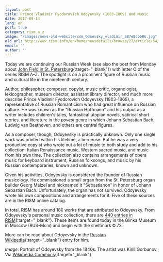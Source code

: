 ```yaml
---
layout: post
title: Prince Vladimir Fyodorovich Odoyevsky (1803-1869) and Music
date: 2017-09-14
lang: en
post: true
category: rism_a_z
image: "/images/news-old-website/csm_Odoevsky_vladimir_a87e8cb696.jpg"
old_url: http://www.rism.info/en/home/newsdetails/browse/27/article/64/prince-vladimir-fyodorovich-odoyevsky-1803-1869-and-music.html
email: ''
author: ''
---
```


Today we are continuing our Russian Week (see also the post from Monday about [John Field in St. Petersburg](/new_at_rism/2017/09/11/john-fields-piano-nocturnes.html){:target="_blank"}) with letter O of the series RISM A–Z. The spotlight is on a prominent figure of Russian music and cultural life in the nineteenth century.

Author, philosopher, composer, copyist, music critic, organologist, lexicographer, museum director, assistant library director, and much more describe Prince Vladimir Fyodorovich Odoyevsky (1803-1869), a representative of Russian Romanticism who had great influence on Russian culture. He was known as the "Russian Hoffmann" and his output as a writer includes children's tales, fantastical utopian novels, satirical short stories, and literature in the _povest_ genre in which Johann Sebastian Bach, Ludwig van Beethoven, and others are central figures.

As a composer, though, Odoyevsky is practically unknown. Only one single work was printed within his lifetime, a berceuse. But he was a very productive copyist who wrote out a lot of music to both study and add to his collection: Italian Renaissance music, Western sacred music, and music from his own time. The collection also contains arrangements of opera music for keyboard instrument, Russian folksongs, and music by his Russian contemporaries, known and unknown.

Given his activities, Odoyevsky is considered the founder of Russian musicology. He commissioned a small organ from the St. Petersburg organ builder Georg Mälzel and nicknamed it "Sebastianon" in honor of Johann Sebastian Bach. Unfortunately, the organ has not survived. Odoyevsky wrote his own compositions and arrangements for it. Five of these sources are in the RISM online catalog.

In total, RISM has around 180 works that are attributed to Odoyevsky. From Odoyevsky's personal music collection, there are [440 entries in RISM](https://opac.rism.info/search?View=rism&q=Odoevskij){:target="_blank"}. These items are found today in the Glinka Museum in Moscow (RUS-Mcm) and begin with the shelfmark Ф.73.

More can be read about Odoyevsky in the [Russian Wikipedia](https://ru.wikipedia.org/wiki/%D0%9E%D0%B4%D0%BE%D0%B5%D0%B2%D1%81%D0%BA%D0%B8%D0%B9,_%D0%92%D0%BB%D0%B0%D0%B4%D0%B8%D0%BC%D0%B8%D1%80_%D0%A4%D1%91%D0%B4%D0%BE%D1%80%D0%BE%D0%B2%D0%B8%D1%87){:target="_blank"} entry for him.

_Image_: Portrait of Odoyevsky from the 1840s. The artist was Kirill Gorbunov. Via [Wikimedia Commons](https://upload.wikimedia.org/wikipedia/commons/7/7b/Odoevsky_vladimir.jpg){:target="_blank"}.
